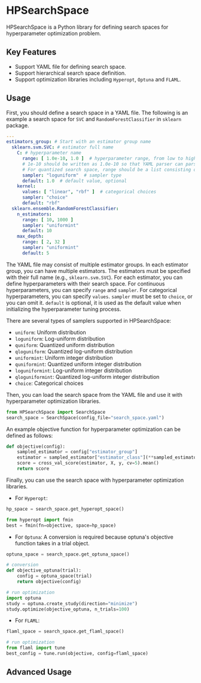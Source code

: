 # HPSearchSpace

HPSearchSpace is a Python library for defining search spaces for hyperparameter optimization problem.

## Key Features

- Support YAML file for defining search space.
- Support hierarchical search space definition.
- Support optimization libraries including `Hyperopt`, `Optuna` and `FLAML`.

## Usage

[//]: # (TODO: Add usage examples)

First, you should define a search space in a YAML file.
The following is an example a search space for `SVC` and `RandomForestClassifier` in `sklearn` package.

```yaml
---
estimators_group: # Start with an estimator group name
  sklearn.svm.SVC: # estimator full name
    C: # hyperparameter name
      range: [ 1.0e-10, 1.0 ]  # hyperparameter range, from low to high. For scientific notation,
      # 1e-10 should be written as 1.0e-10 so that YAML parser can parse it as numeric type correctly.
      # For quantized search space, range should be a list consisting of low, high and step.
      sampler: "loguniform"  # sampler type
      default: 1.0  # default value, optional
    kernel:
      values: [ "linear", "rbf" ]  # categorical choices
      sampler: "choice"
      default: "rbf"
  sklearn.ensemble.RandomForestClassifier:
    n_estimators:
      range: [ 10, 1000 ]
      sampler: "uniformint"
      default: 10
    max_depth:
      range: [ 2, 32 ]
      sampler: "uniformint"
      default: 5
```

The YAML file may consist of multiple estimator groups. 
In each estimator group, you can have multiple estimators. 
The estimators must be specified with their full name (e.g., `sklearn.svm.SVC`).
For each estimator, you can define hyperparameters with their search space.
For continuous hyperparameters, you can specify `range` and `sampler`.
For categorical hyperparameters, you can specify `values`. `sampler` must be set to `choice`, or you can omit it.
`default` is optional, it is used as the default value when initializing the hyperparameter tuning process.

There are several types of samplers supported in HPSearchSpace:
- `uniform`: Uniform distribution
- `loguniform`: Log-uniform distribution
- `quniform`: Quantized uniform distribution
- `qloguniform`: Quantized log-uniform distribution
- `uniformint`: Uniform integer distribution
- `quniformint`: Quantized uniform integer distribution
- `loguniformint`: Log-uniform integer distribution
- `qloguniformint`: Quantized log-uniform integer distribution
- `choice`: Categorical choices

Then, you can load the search space from the YAML file and use it with hyperparameter optimization libraries.

```python
from HPSearchSpace import SearchSpace
search_space = SearchSpace(config_file="search_space.yaml")
```

An example objective function for hyperparameter optimization can be defined as follows:

```python
def objective(config):
    sampled_estimator = config["estimator_group"]
    estimator = sampled_estimator["estimator_class"](**sampled_estimator["params"])
    score = cross_val_score(estimator, X, y, cv=5).mean()
    return score
```


Finally, you can use the search space with hyperparameter optimization libraries.

- For `Hyperopt`:
```python
hp_space = search_space.get_hyperopt_space()

from hyperopt import fmin
best = fmin(fn=objective, space=hp_space)
```

- For `Optuna`: 
A conversion is required because optuna's objective function takes in a trial object.
```python
optuna_space = search_space.get_optuna_space()

# conversion
def objective_optuna(trial):
    config = optuna_space(trial)
    return objective(config)

# run optimization
import optuna
study = optuna.create_study(direction="minimize")
study.optimize(objective_optuna, n_trials=100)
```

- For `FLAML`:
```python
flaml_space = search_space.get_flaml_space()

# run optimization
from flaml import tune
best_config = tune.run(objective, config=flaml_space)
```

## Advanced Usage